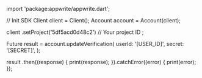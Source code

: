 import 'package:appwrite/appwrite.dart';

// Init SDK
Client client = Client();
Account account = Account(client);

client
    .setProject('5df5acd0d48c2') // Your project ID
;

Future result = account.updateVerification(
    userId: '[USER_ID]',
    secret: '[SECRET]',
);

result
  .then((response) {
    print(response);
  }).catchError((error) {
    print(error);
  });